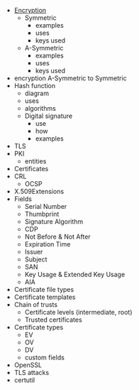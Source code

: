 - [Encryption](<Encryption>)
	- Symmetric
		- examples
		- uses
		- keys used
	- A-Symmetric
		- examples
		- uses
		- keys used
- encryption A-Symmetric to Symmetric
- Hash function
	- diagram
	- uses
	- algorithms
	- Digital signature
		- use
		- how
		- examples
- TLS
- PKI
	- entities
- Certificates
- CRL
	- OCSP
- X.509Extensions
- Fields
	- Serial Number
	- Thumbprint
	- Signature Algorithm
	- CDP
	- Not Before & Not After
	- Expiration Time
	- Issuer
	- Subject
	- SAN
	- Key Usage & Extended Key Usage
	- AIA
- Certificate file types
- Certificate templates
- Chain of trusts
	- Certificate levels (intermediate, root)
	- Trusted certificates
- Certificate types
	- EV
	- OV
	- DV
	-  custom fields
- OpenSSL
- TLS attacks
- certutil